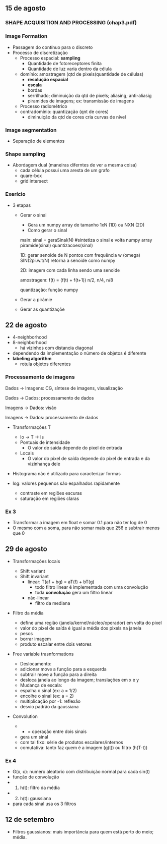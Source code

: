 ## 15 de agosto

### SHAPE ACQUISITION AND PROCESSING (chap3.pdf)

### Image Formation

- Passagem do contínuo para o discreto
- Processo de discretização
    - Processo espacial: **sampling**
        - Quantidade de fotoreceptores finita
        - Quantidade de luz varia dentro da célula
    - domínio: amostragem (qtd de pixels(quantidade de células)
        - **resolução espacial**
        - **escala**
        - bordas
        - serrilhado; diminuição da qtd de pixels; aliasing; anti-aliasig
        - piramides de imagens; ex: transmissão de imagens
    - Processo radiométrico
    - contradomínio: quantização (qnt de cores)
        - diminuição da qtd de cores cria curvas de nível
     
### Image segmentation

- Separação de elementos

### Shape sampling

- Abordagem dual (maneiras diferntes de ver a mesma coisa)
    - cada célula possui uma aresta de um grafo
    - quare-box
    - grid intersect

### Exerício

- 3 etapas
    - Gerar o sinal
        - Gera um numpy array de tamanho 1xN (1D) ou NXN (2D)
        - Como gerar o sinal

        main:
        sinal = geraSinal(N) #sintetiza o sinal e volta numpy array
        piramide(sinal)
        quantizacoes(sinal)

        1D:
        gerar senoide de N pontos
        com frequência w (omega)
        SIN(2pi.w.t/N)
        retorna a senoide como numpy

        2D:
        imagem com cada linha sendo uma senoide

        amostragem:
        f(t) = (f(t) + f(t+1))
        n/2, n/4, n/8

        quantização:
        função numpy
  

    - Gerar a pirâmie
    - Gerar as quantizaçõe

## 22 de agosto

- 4-neighborhood
- 8-neighborhood
    - há vizinhos com distancia diagonal
- dependendo da implementação o número de objetos é diferente
- **labeling algorithm**
    - rotula objetos diferentes
 
### Processamento de imagens

Dados -> Imagens: CG, síntese de imagens, visualização

Dados -> Dados: processamento de dados

Imagens -> Dados: visão

Imagens -> Dados: processamento de dados

- Transformações T
    - Io -> T -> Is
    - Pontuais de intensidade
        - O valor de saída depende do pixel de entrada
    - Locais
        - O valor do pixel de saída depende do pixel de entrada e da vizinhança dele

- Histograma não é utilizado para caracterizar formas
- log: valores pequenos são espalhados rapidamente
    - contraste em regiões escuras
    - saturação em regiões claras
 
### Ex 3

- Transformar a imagem em float e somar 0.1 para não ter log de 0
- O mesmo com a soma, para não somar mais que 256 e subtrair menos que 0

## 29 de agosto

- Transformações locais
    - Shift variant
    - Shift invariant
        - linear: T(af + bg) = aT(f) + bT(g)
            - todo filtro linear é implementada com uma convolução
            - toda **convolução** gera um filtro linear
        - não-linear
            - filtro da mediana

- Filtro da média
    - define uma região (janela/kernel/núcleo/operador) em volta do pixel
    - valor do pixel de saída é igual a média dos pixels na janela
    - pesos
    - borrar imagem
    - produto escalar entre dois vetores
 
- Free variable trasnformations
    -  Deslocamento:
    -  adicionar move a função para a esquerda
    -  subtrair move a função para a direita
    -  desloca janela ao longo da imagem; translações em x e y
    -  Mudança de escala:
    -  espalha o sinal (ex: a = 1/2)
    -  encolhe o sinal (ex: a = 2)
    -  multiplicação por -1: reflexão
    -  desvio padrão da gaussiana

- Convolution
    - * = operação entre dois sinais
    - gera um sinal
    - com tal fixo: série de produtos escalares/internos
    - comutativa: tanto faz quem é a imagem (g(t)) ou filtro (h(T-t))
 
### Ex 4

- G(o, o): numero aleatorio com distribuição normal para cada sin(t)
- função de convolução
- 1) h(t): filtro da média
- 2) h(t): gaussiana
- para cada sinal usa os 3 filtros 

## 12 de setembro

- Filtros gaussianos: mais importãncia para quem está perto do meio; média.


